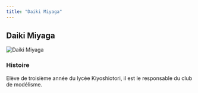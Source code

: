 ```yaml
---
title: "Daiki Miyaga"
---
```


Daiki Miyaga
------------


![Daiki Miyaga](/images/stories/saga/gundambftry/persos/daiki-miyaga.png)




### Histoire


Elève de troisième année du lycée Kiyoshiotori, il est le responsable du club de modélisme.


